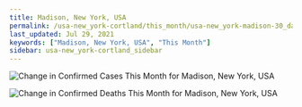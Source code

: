 ```yaml
---
title: Madison, New York, USA
permalink: /usa-new_york-cortland/this_month/usa-new_york-madison-30_days.html
last_updated: Jul 29, 2021
keywords: ["Madison, New York, USA", "This Month"]
sidebar: usa-new_york-cortland_sidebar
---
```


![Change in Confirmed Cases This Month for Madison, New York, USA](/covid_tracker/images/graphs/usa-new_york-madison-delta_confirmed-30_days_graph.png)

![Change in Confirmed Deaths This Month for Madison, New York, USA](/covid_tracker/images/graphs/usa-new_york-madison-delta_deaths-30_days_graph.png)
